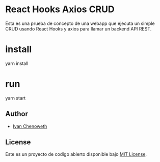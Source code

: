 # React Hooks Axios CRUD

Esta es una prueba de concepto de una webapp que ejecuta un simple CRUD usando React Hooks y axios para llamar un backend API REST.

# install
yarn install

# run
yarn start

## Author

- [Ivan Chenoweth](https://github.com/ivanchenoweth)

## License

Este es un proyecto de codigo abierto disponible bajo [MIT License](LICENSE).

